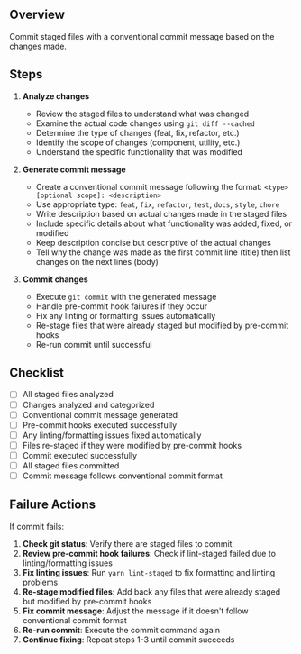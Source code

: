 ## Overview

Commit staged files with a conventional commit message based on the changes made.

## Steps

1. **Analyze changes**

   - Review the staged files to understand what was changed
   - Examine the actual code changes using `git diff --cached`
   - Determine the type of changes (feat, fix, refactor, etc.)
   - Identify the scope of changes (component, utility, etc.)
   - Understand the specific functionality that was modified

2. **Generate commit message**

   - Create a conventional commit message following the format: `<type>[optional scope]: <description>`
   - Use appropriate type: `feat`, `fix`, `refactor`, `test`, `docs`, `style`, `chore`
   - Write description based on actual changes made in the staged files
   - Include specific details about what functionality was added, fixed, or modified
   - Keep description concise but descriptive of the actual changes
   - Tell why the change was made as the first commit line (title) then list changes on the next lines (body)

3. **Commit changes**
   - Execute `git commit` with the generated message
   - Handle pre-commit hook failures if they occur
   - Fix any linting or formatting issues automatically
   - Re-stage files that were already staged but modified by pre-commit hooks
   - Re-run commit until successful

## Checklist

- [ ] All staged files analyzed
- [ ] Changes analyzed and categorized
- [ ] Conventional commit message generated
- [ ] Pre-commit hooks executed successfully
- [ ] Any linting/formatting issues fixed automatically
- [ ] Files re-staged if they were modified by pre-commit hooks
- [ ] Commit executed successfully
- [ ] All staged files committed
- [ ] Commit message follows conventional commit format

## Failure Actions

If commit fails:

1. **Check git status**: Verify there are staged files to commit
2. **Review pre-commit hook failures**: Check if lint-staged failed due to linting/formatting issues
3. **Fix linting issues**: Run `yarn lint-staged` to fix formatting and linting problems
4. **Re-stage modified files**: Add back any files that were already staged but modified by pre-commit hooks
5. **Fix commit message**: Adjust the message if it doesn't follow conventional commit format
6. **Re-run commit**: Execute the commit command again
7. **Continue fixing**: Repeat steps 1-3 until commit succeeds
